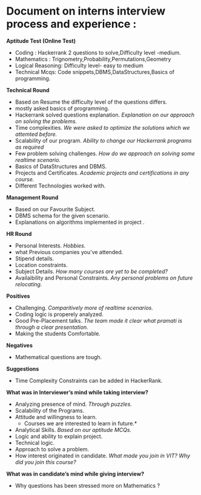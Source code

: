 # Document  on interns interview process and experience : #

**Aptitude Test  (Online Test)**
- Coding : Hackerrank 2 questions to solve,Difficulty level -medium.
- Mathematics : Trignometry,Probability,Permutations,Geometry
- Logical Reasoning: Difficulty level- easy to medium
- Technical Mcqs: Code snippets,DBMS,DataStructures,Basics of programming.
   
**Technical Round**
 - Based on Resume  the difficulty level of the questions differs.
 - mostly asked basics of programming.
- Hackerrank solved  questions explanation.
  *Explanation on our approach on solving the problems.*
 - Time complexities.
   *We were asked to optimize the solutions which we attemted before.*
- Scalability of our program.
   *Ability to change our Hackerrank programs as required*
- Few problem solving challenges.
  *How do we approach on solving some realtime scenario.*
- Basics of DataStructures and DBMS.
- Projects and Certificates.
  *Academic projects and certifications in any course.*
- Different Technologies worked with.

**Management Round**
- Based on our Favourite Subject.
- DBMS schema for the given scenario.
- Explanations on algorithms implemented  in project .   
   
**HR Round**
- Personal Interests.
 *Hobbies.*
- what Previous companies you've attended.
- Stipend details.
- Location constraints.
- Subject Details.
  *How many courses are yet to be completed?*
- Availaibility and Personal Constraints.
 *Any personal problems on future relocating.*
    
**Positives**
- Challenging.
  *Comparitively more of realtime scenarios.*
- Coding logic is properely analyzed.
- Good Pre-Placement talks.
  *The team made it clear what pramati is through a clear presentation.*
- Making the students Comfortable.
 
**Negatives**
- Mathematical questions are tough.

**Suggestions**
- Time Complexity Constraints can be added in HackerRank.
           
**What was in Interviewer’s mind while taking interview?**
  - Analyzing presence of mind.
    *Through puzzles.*
  - Scalability of the Programs.
  - Attitude and willingness to learn.
    * Courses we are interested to learn in future.*
  - Analytical Skills.
    *Based on our aptitude MCQs.*
  - Logic and ability to explain project.
  - Technical logic.
  - Approach to solve a problem.
 - How interest originated in candidate.
  *What made you join in VIT?*
  *Why did you join this course?*

**What was in candidate’s mind while giving interview?**
- Why questions has been stressed more on Mathematics ?
